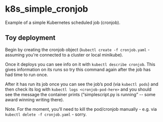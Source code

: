 # k8s_simple_cronjob
Example of a simple Kubernetes scheduled job (cronjob).

## Toy deployment

Begin by creating the cronjob object (`kubectl create -f cronjob.yaml` - assuming you're connected to a cluster or local minikube).

Once it deploys you can see info on it with `kubectl describe cronjob`. This gives information on its runs so try this command again after the job has had time to run once.

After it has run its job once you can see the job’s pod (via `kubectl pods`) and then check its log with `kubectl logs <cronjob-pod-here>` and you should see the message the container prints (“simplescript.py is running” -- some award winning writing there).

Note. For the moment, you’ll need to kill the pod/cronjob manually - e.g. via `kubectl delete -f cronjob.yaml` - sorry.
